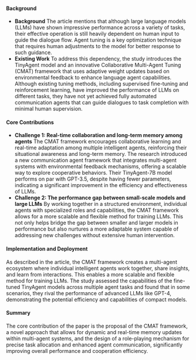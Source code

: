 #### Background
- **Background**
The article mentions that although large language models (LLMs) have shown impressive performance across a variety of tasks, their effective operation is still heavily dependent on human input to guide the dialogue flow. Agent tuning is a key optimization technique that requires human adjustments to the model for better response to such guidance.
- **Existing Work**
To address this dependency, the study introduces the TinyAgent model and an innovative Collaborative Multi-Agent Tuning (CMAT) framework that uses adaptive weight updates based on environmental feedback to enhance language agent capabilities. Although existing tuning methods, including supervised fine-tuning and reinforcement learning, have improved the performance of LLMs on different tasks, they have not yet achieved fully automated communication agents that can guide dialogues to task completion with minimal human supervision.

#### Core Contributions
  - **Challenge 1: Real-time collaboration and long-term memory among agents**
      The CMAT framework encourages collaborative learning and real-time adaptation among multiple intelligent agents, reinforcing their situational awareness and long-term memory. The research introduced a new communication agent framework that integrates multi-agent systems with environmental feedback mechanisms, offering a scalable way to explore cooperative behaviors. Their TinyAgent-7B model performs on par with GPT-3.5, despite having fewer parameters, indicating a significant improvement in the efficiency and effectiveness of LLMs.
  - **Challenge 2: The performance gap between small-scale models and large LLMs**
      By working together in a structured environment, individual agents with specialized roles and capabilities, the CMAT framework allows for a more scalable and flexible method for training LLMs. This not only helps bridge the gap between smaller and larger models in performance but also nurtures a more adaptable system capable of addressing new challenges without extensive human intervention.

#### Implementation and Deployment
As described in the article, the CMAT framework creates a multi-agent ecosystem where individual intelligent agents work together, share insights, and learn from interactions. This enables a more scalable and flexible method for training LLMs. The study assessed the capabilities of the fine-tuned TinyAgent models across multiple agent tasks and found that in some scenarios, they rival the performance of advanced LLMs like GPT-4, demonstrating the potential efficiency and capabilities of compact models.

#### Summary
The core contribution of the paper is the proposal of the CMAT framework, a novel approach that allows for dynamic and real-time memory updates within multi-agent systems, and the design of a role-playing mechanism for precise task allocation and enhanced agent communication, significantly improving overall performance and cooperation efficiency.